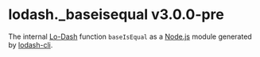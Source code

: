 # lodash._baseisequal v3.0.0-pre

The internal [Lo-Dash](https://lodash.com/) function `baseIsEqual` as a [Node.js](http://nodejs.org/) module generated by [lodash-cli](https://www.npmjs.com/package/lodash-cli).
